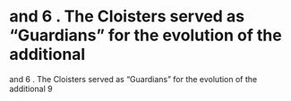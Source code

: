 # and  6   . The Cloisters served as “Guardians” for  the  evolution  of  the  additional

and  6   . The Cloisters served as “Guardians” for  the  evolution  of  the  additional
9